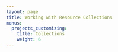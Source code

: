 ```yaml
---
layout: page
title: Working with Resource Collections
menus:
  projects_customizing:
    title: Collections
    weight: 6
---
```

